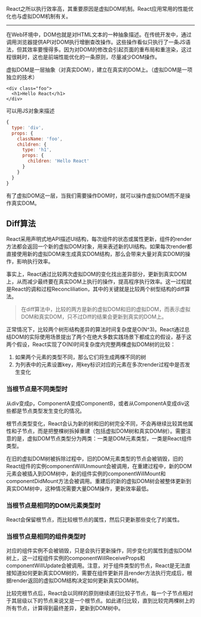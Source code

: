 React之所以执行效率高，其重要原因是虚拟DOM机制。React应用常用的性能优化也与虚拟DOM机制有关。

---

在Web环境中，DOM也就是对HTML文本的一种抽象描述。在传统开发中，通过调用浏览器提供API对DOM执行增删查改操作。这些操作看似只执行了一条JS语法，但其效率要慢得多。因为对DOM的修改会引起页面的重布局和重渲染，这过程很耗时，这也是前端性能优化的一条原则，尽量减少DOM操作。

虚拟DOM是一层抽象（对真实DOM），建立在真实的DOM上。（虚拟DOM是一项独立的技术）

    <div class="foo">
      <h1>Hello React</h1>
    </div>

可以用JS对象来描述

```js
{
  type: 'div',
  props: {
    className: 'foo',
    children: {
      type: 'h1',
      props: {
        children: 'Hello React'
      }
    }
  }
}
```

有了虚拟DOM这一层，当我们需要操作DOM时，就可以操作虚拟DOM而不是操作真实DOM。

## Diff算法

React采用声明式地API描述UI结构，每次组件的状态或属性更新，组件的render方法都会返回一个新的虚拟DOM对象，用来表述新的UI结构。如果每次render都直接使用新的虚拟DOM来生成真实DOM结构，那么会带来大量对真实DOM的操作，影响执行效率。

事实上，React通过比较两次虚拟DOM的变化找出差异部分，更新到真实DOM上，从而减少最终要在真实DOM上执行的操作，提高程序执行效率。这一过程就是React的调和过程Reconcliliation，其中的关键就是比较两个树型结构的diff算法。

> 在diff算法中，比较的两方是新的虚拟DOM和旧的虚拟DOM，而表示虚拟DOM和真实DOM，只不过Diff的结果会更新到真实的DOM上。

正常情况下，比较两个树形结构差异的算法时间复杂度是O(N^3)。React通过总结DOM的实际使用场景提出了两个在绝大多数实践场景下都成立的假设，基于这两个假设，React实现了O(N)时间复杂度内完整两棵虚拟DOM树的比较：

1. 如果两个元素的类型不同，那么它们将生成两棵不同的树
2. 为列表中的元素设置key，用key标识对应的元素在多次render过程中是否发生变化

### 当根节点是不同类型时

从div变成p，ComponentA变成ComponentB，或者从ComponentA变成div这些都是节点类型发生变化的情况。

根节点类型变化，React会认为新的树和旧的树完全不同，不会再继续比较其他属性和子节点，而是把整棵树拆掉重建（包括虚拟DOM树和真实DOM树）。需要注意的是，虚拟DOM节点类型分为两类：一类是DOM元素类型，一类是React组件类型。

在旧的虚拟DOM树被拆除过程中，旧的DOM元素类型的节点会被销毁，旧的React组件的实例componentWillUnmount会被调用，在重建过程中，新的DOM元素会被插入到DOM树中，新的组件实例的componentWillMount和componentDidMount方法会被调用。重建后的新的虚拟DOM树会被整体更新到真实DOM树中，这种情况需要大量DOM操作，更新效率最低。

### 当根节点是相同的DOM元素类型时

React会保留根节点，而比较根节点的属性，然后只更新那些变化了的属性。

### 当根节点是相同的组件类型时

对应的组件实例不会被销毁，只是会执行更新操作，同步变化的属性到虚拟DOM树上，这一过程组件实例的componentWillReceiveProps和componentWillUpdate会被调用。注意，对于组件类型的节点，React是无法直接知道如何更新真实DOM树的，需要在组件更新并且render方法执行完成后，根据render返回的虚拟DOM结构决定如何更新真实DOM树。

比较完根节点后，React会以同样的原则继续递归比较子节点，每一个子节点相对于其层级以下的节点来说又是一个根节点。如此递归比较，直到比较完两棵树上的所有节点，计算得到最终差异，更新到DOM树中。
